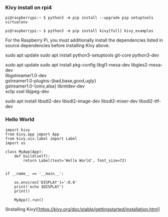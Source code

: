 

### Kivy install on rpi4

```
pi@raspberrypi:~ $ python3 -m pip install --upgrade pip setuptools virtualenv

pi@raspberrypi:~ $ python3 -m pip install kivy[full] kivy_examples
```

For the Raspberry Pi, you must additionally install the dependencies listed in source dependencies before installing Kivy above.

sudo apt update
sudo apt install python3-setuptools git-core python3-dev

sudo apt update
sudo apt install pkg-config libgl1-mesa-dev libgles2-mesa-dev \
   libgstreamer1.0-dev \
   gstreamer1.0-plugins-{bad,base,good,ugly} \
   gstreamer1.0-{omx,alsa} libmtdev-dev \
   xclip xsel libjpeg-dev

sudo apt install libsdl2-dev libsdl2-image-dev libsdl2-mixer-dev libsdl2-ttf-dev

### Hello World
```
import kivy
from kivy.app import App
from kivy.uix.label import Label
import os

class MyApp(App):
    def build(self):
        return Label(text='Hello World', font_size=72)


if __name__ == '__main__':

    os.environ['DISPLAY']=':0.0'
    print('echo $DISPLAY')
    print()

    MyApp().run()
```



(Installing Kivy)[https://kivy.org/doc/stable/gettingstarted/installation.html]
